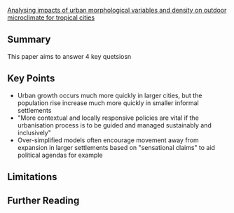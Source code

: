 [Analysing impacts of urban morphological variables and density on outdoor microclimate for tropical cities](https://www.sciencedirect.com/science/article/pii/S0360132322008769)
## Summary

This paper aims to answer 4 key quetsiosn

## Key Points

- Urban growth occurs much more quickly in larger cities, but the population rise increase much more quickly in smaller informal settlements
- "More contextual and locally responsive policies are vital if the urbanisation process is to be guided and managed sustainably and inclusively"
- Over-simplified models often encourage movement away from expansion in larger settlements based on "sensational claims" to aid political agendas for example
## Limitations

## Further Reading
